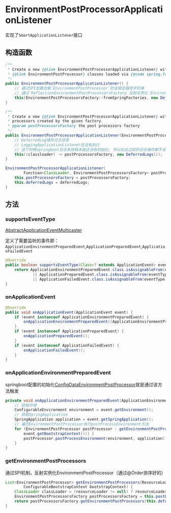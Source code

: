 # EnvironmentPostProcessorApplicationListener

实现了`SmartApplicationListener`接口

## 构造函数

```java
/**
 * Create a new {@link EnvironmentPostProcessorApplicationListener} with
 * {@link EnvironmentPostProcessor} classes loaded via {@code spring.factories}.
 */
public EnvironmentPostProcessorApplicationListener() {
    // 通过SPI加载加载`EnvironmentPostProcessor`的全限定路径字符串
    // 通过`ReflectionEnvironmentPostProcessorsFactory`反射实例化`EnvironmentPostProcessor`
    this(EnvironmentPostProcessorsFactory::fromSpringFactories, new DeferredLogs());
}

/**
 * Create a new {@link EnvironmentPostProcessorApplicationListener} with post
 * processors created by the given factory.
 * @param postProcessorsFactory the post processors factory
 */
public EnvironmentPostProcessorApplicationListener(EnvironmentPostProcessorsFactory postProcessorsFactory) {
    // DeferredLog储存日志信息
    // LoggingApplicationListener还没有执行
    // 这个时候springboot日志系统根本就还没有初始化; 所以在此之前的日志操作都不会有效果
    this((classloader) -> postProcessorsFactory, new DeferredLogs());
}

EnvironmentPostProcessorApplicationListener(
        Function<ClassLoader, EnvironmentPostProcessorsFactory> postProcessorsFactory, DeferredLogs deferredLogs) {
    this.postProcessorsFactory = postProcessorsFactory;
    this.deferredLogs = deferredLogs;
}
```

## 方法

### supportsEventType

[AbstractApplicationEventMulticaster](../context/AbstractApplicationEventMulticaster)

定义了需要监听的事件即：`ApplicationEnvironmentPreparedEvent`,`ApplicationPreparedEvent`,`ApplicationFailedEvent`

```java
@Override
public boolean supportsEventType(Class<? extends ApplicationEvent> eventType) {
    return ApplicationEnvironmentPreparedEvent.class.isAssignableFrom(eventType)
            || ApplicationPreparedEvent.class.isAssignableFrom(eventType)
            || ApplicationFailedEvent.class.isAssignableFrom(eventType);
}
```

### onApplicationEvent

```java
@Override
public void onApplicationEvent(ApplicationEvent event) {
    if (event instanceof ApplicationEnvironmentPreparedEvent) {
        onApplicationEnvironmentPreparedEvent((ApplicationEnvironmentPreparedEvent) event);
    }
    if (event instanceof ApplicationPreparedEvent) {
        onApplicationPreparedEvent();
    }
    if (event instanceof ApplicationFailedEvent) {
        onApplicationFailedEvent();
    }
}
```

### onApplicationEnvironmentPreparedEvent

springboot配置的初始化[ConfigDataEnvironmentPostProcessor](./ConfigDataEnvironmentPostProcessor)就是通过该方法触发

```java
private void onApplicationEnvironmentPreparedEvent(ApplicationEnvironmentPreparedEvent event) {
    // 获取环境
    ConfigurableEnvironment environment = event.getEnvironment();
    // 获取SpringApplication
    SpringApplication application = event.getSpringApplication();
    // 遍历EnvironmentPostProcessor执行postProcessEnvironment方法
    for (EnvironmentPostProcessor postProcessor : getEnvironmentPostProcessors(application.getResourceLoader(),
        event.getBootstrapContext())) {
        postProcessor.postProcessEnvironment(environment, application);
    }
}
```

### getEnvironmentPostProcessors

通过SPI机制，反射实例化EnvironmentPostProcessor（通过@Order排序好的）

```java
List<EnvironmentPostProcessor> getEnvironmentPostProcessors(ResourceLoader resourceLoader,
        ConfigurableBootstrapContext bootstrapContext) {
    ClassLoader classLoader = (resourceLoader != null) ? resourceLoader.getClassLoader() : null;
    EnvironmentPostProcessorsFactory postProcessorsFactory = this.postProcessorsFactory.apply(classLoader);
    return postProcessorsFactory.getEnvironmentPostProcessors(this.deferredLogs, bootstrapContext);
}
```

